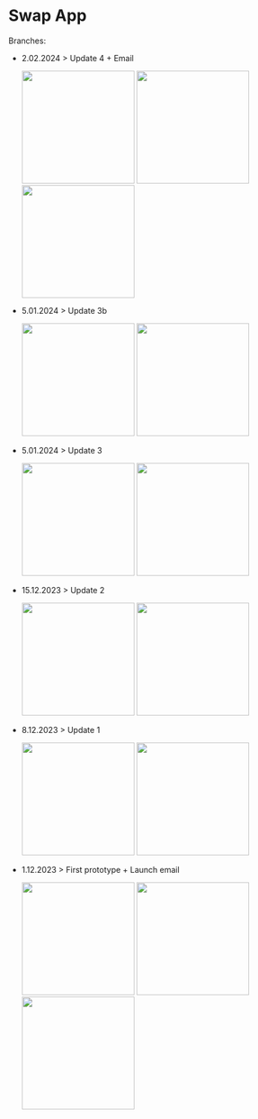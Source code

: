 # Swap App

Branches:

- 2.02.2024 > Update 4 + Email

  <div>
    <img src="https://github.com/MathDevWeb/swap-app/assets/140265706/cc08d0be-3667-4fc2-adcf-fbc75527f38a" height= 200 />
    <span><img src="https://github.com/MathDevWeb/swap-app/assets/140265706/22cca0d0-ceeb-429e-a278-bb68d2591efd" height= 200 /></span>
    <span><img src="https://github.com/MathDevWeb/swap-app/assets/140265706/39e4c0df-d764-4c23-864a-fda617ac5382" height= 200 /></span>
  </div>

- 5.01.2024 > Update 3b

  <div>
    <img src="https://github.com/MathDevWeb/swap-app/assets/140265706/e0599b80-870d-44ae-84c2-198a2cffc625" height= 200 />
    <span><img src="https://github.com/MathDevWeb/swap-app/assets/140265706/06dbcd90-e1fa-4a85-9266-e044e05e0f3b" height= 200 /></span>
  </div>

- 5.01.2024 > Update 3

  <div>
    <img src="https://github.com/MathDevWeb/swap-app/assets/140265706/b829f94e-19da-494c-84cf-d5adee4048d6" height= 200 />
    <span><img src="https://github.com/MathDevWeb/swap-app/assets/140265706/29df45e9-e021-4c92-a23f-db6356595070" height= 200 /></span>
  </div>
  
- 15.12.2023 > Update 2
  
  <div>
    <img src="https://github.com/MathDevWeb/swap-app/assets/140265706/4e450fe7-1575-4129-8e9f-9a6ea5ddeefc" height= 200 />
    <span><img src="https://github.com/MathDevWeb/swap-app/assets/140265706/1544d601-16ee-4d55-9325-b9800a17d006" height= 200 /></span>
  </div>

- 8.12.2023  > Update 1
  
  <div>
    <img src="https://github.com/MathDevWeb/swap-app/assets/140265706/4e30391f-eeb1-4886-b078-ddeb3ab71ffa" height= 200 />
    <span><img src="https://github.com/MathDevWeb/swap-app/assets/140265706/5c05f820-f179-4ed1-82a2-8e1f4cb12152" height= 200 /></span>
  </div>
  
- 1.12.2023  > First prototype + Launch email
  
  <div>
    <img src="https://github.com/MathDevWeb/swap-app/assets/140265706/a00d4b80-da4a-41ba-ba0b-cf1e2ccfcaec" height= 200 />
    <span><img src="https://github.com/MathDevWeb/swap-app/assets/140265706/791c2f49-b5f9-4609-adda-e7c5670fe4d0" height= 200 /></span>
    <span><img src="https://github.com/MathDevWeb/swap-app/assets/140265706/acc082ec-60ec-4b63-90b4-5cf93c058608" height= 200 /></span>
  </div>
